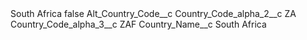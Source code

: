 <?xml version="1.0" encoding="UTF-8"?>
<CustomMetadata xmlns="http://soap.sforce.com/2006/04/metadata" xmlns:xsi="http://www.w3.org/2001/XMLSchema-instance" xmlns:xsd="http://www.w3.org/2001/XMLSchema">
    <label>South Africa</label>
    <protected>false</protected>
    <values>
        <field>Alt_Country_Code__c</field>
        <value xsi:nil="true"/>
    </values>
    <values>
        <field>Country_Code_alpha_2__c</field>
        <value xsi:type="xsd:string">ZA</value>
    </values>
    <values>
        <field>Country_Code_alpha_3__c</field>
        <value xsi:type="xsd:string">ZAF</value>
    </values>
    <values>
        <field>Country_Name__c</field>
        <value xsi:type="xsd:string">South Africa</value>
    </values>
</CustomMetadata>
